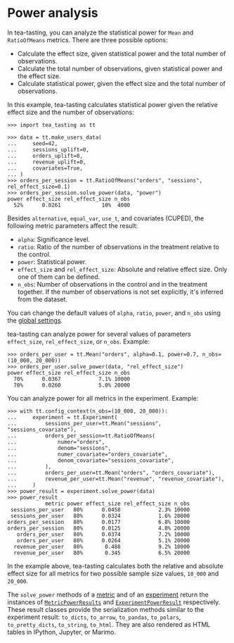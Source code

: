 # Power analysis

In tea-tasting, you can analyze the statistical power for `Mean` and `RatioOfMeans` metrics. There are three possible options:

- Calculate the effect size, given statistical power and the total number of observations.
- Calculate the total number of observations, given statistical power and the effect size.
- Calculate statistical power, given the effect size and the total number of observations.

In this example, tea-tasting calculates statistical power given the relative effect size and the number of observations:

```pycon
>>> import tea_tasting as tt

>>> data = tt.make_users_data(
...     seed=42,
...     sessions_uplift=0,
...     orders_uplift=0,
...     revenue_uplift=0,
...     covariates=True,
... )
>>> orders_per_session = tt.RatioOfMeans("orders", "sessions", rel_effect_size=0.1)
>>> orders_per_session.solve_power(data, "power")
power effect_size rel_effect_size n_obs
  52%      0.0261             10%  4000

```

Besides `alternative`, `equal_var`, `use_t`, and covariates (CUPED), the following metric parameters affect the result:

- `alpha`: Significance level.
- `ratio`: Ratio of the number of observations in the treatment relative to the control.
- `power`: Statistical power.
- `effect_size` and `rel_effect_size`: Absolute and relative effect size. Only one of them can be defined.
- `n_obs`: Number of observations in the control and in the treatment together. If the number of observations is not set explicitly, it's inferred from the dataset.

You can change the default values of `alpha`, `ratio`, `power`, and `n_obs` using the [global settings](user-guide.md#global-settings).

tea-tasting can analyze power for several values of parameters `effect_size`, `rel_effect_size`, or `n_obs`. Example:

```pycon
>>> orders_per_user = tt.Mean("orders", alpha=0.1, power=0.7, n_obs=(10_000, 20_000))
>>> orders_per_user.solve_power(data, "rel_effect_size")
power effect_size rel_effect_size n_obs
  70%      0.0367            7.1% 10000
  70%      0.0260            5.0% 20000

```

You can analyze power for all metrics in the experiment. Example:

```pycon
>>> with tt.config_context(n_obs=(10_000, 20_000)):
...     experiment = tt.Experiment(
...         sessions_per_user=tt.Mean("sessions", "sessions_covariate"),
...         orders_per_session=tt.RatioOfMeans(
...             numer="orders",
...             denom="sessions",
...             numer_covariate="orders_covariate",
...             denom_covariate="sessions_covariate",
...         ),
...         orders_per_user=tt.Mean("orders", "orders_covariate"),
...         revenue_per_user=tt.Mean("revenue", "revenue_covariate"),
...     )
>>> power_result = experiment.solve_power(data)
>>> power_result
            metric power effect_size rel_effect_size n_obs
 sessions_per_user   80%      0.0458            2.3% 10000
 sessions_per_user   80%      0.0324            1.6% 20000
orders_per_session   80%      0.0177            6.8% 10000
orders_per_session   80%      0.0125            4.8% 20000
   orders_per_user   80%      0.0374            7.2% 10000
   orders_per_user   80%      0.0264            5.1% 20000
  revenue_per_user   80%       0.488            9.2% 10000
  revenue_per_user   80%       0.345            6.5% 20000

```

In the example above, tea-tasting calculates both the relative and absolute effect size for all metrics for two possible sample size values, `10_000` and `20_000`.

The `solve_power` methods of a [metric](api/metrics/mean.md#tea_tasting.metrics.mean.Mean.solve_power) and of an [experiment](api/experiment.md#tea_tasting.experiment.Experiment.solve_power) return the instances of [`MetricPowerResults`](api/metrics/base.md#tea_tasting.metrics.base.MetricPowerResults) and [`ExperimentPowerResult`](api/experiment.md#tea_tasting.experiment.ExperimentPowerResult) respectively. These result classes provide the serialization methods similar to the experiment result: `to_dicts`, `to_arrow`, `to_pandas`, `to_polars`, `to_pretty_dicts`, `to_string`, `to_html`. They are also rendered as HTML tables in IPython, Jupyter, or Marimo.
